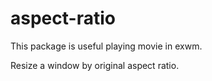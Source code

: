 # aspect-ratio

This package is useful playing movie in exwm.

Resize a window by original aspect ratio.